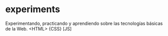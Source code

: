 # experiments
Experimentando, practicando y aprendiendo sobre las tecnologías básicas de la Web. &lt;HTML> {CSS} [JS]
